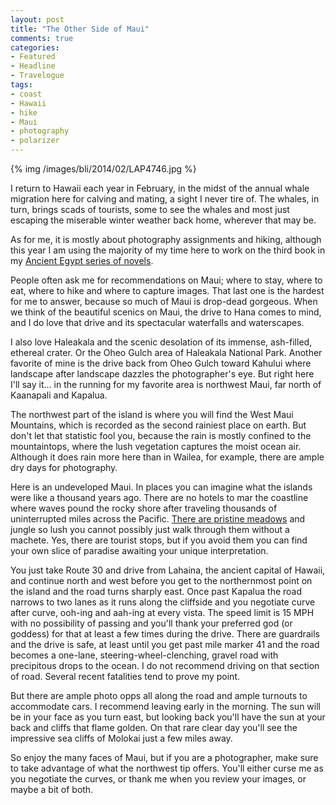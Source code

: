```yaml
---
layout: post
title: "The Other Side of Maui"
comments: true
categories:
- Featured
- Headline
- Travelogue
tags:
- coast
- Hawaii
- hike
- Maui
- photography
- polarizer
---
```


{% img /images/bli/2014/02/LAP4746.jpg %}

I return to Hawaii each year in February, in the midst of the annual whale migration here for calving and mating, a sight I never tire of. The whales, in turn, brings scads of tourists, some to see the whales and most just escaping the miserable winter weather back home, wherever that may be. 

<!--more-->

As for me, it is mostly about photography assignments and hiking, although this year I am using the majority of my time here to work on the third book in my [Ancient Egypt series of novels](http://www.amazon.com/Lester-Picker/e/B009E6U9R0/ref=sr_tc_2_0?qid=1357444582&sr=1-2-ent). 

People often ask me for recommendations on Maui; where to stay, where to eat, where to hike and where to capture images. That last one is the hardest for me to answer, because so much of Maui is drop-dead gorgeous. When we think of the beautiful scenics on Maui, the drive to Hana comes to mind, and I do love that drive and its spectacular waterfalls and waterscapes. 

I also love Haleakala and the scenic desolation of its immense, ash-filled, ethereal crater. Or the Oheo Gulch area of Haleakala National Park. Another favorite of mine is the drive back from Oheo Gulch toward Kahului where landscape after landscape dazzles the photographer's eye. 	But right here I'll say it... in the running for my favorite area is northwest Maui, far north of Kaanapali and Kapalua. 

The northwest part of the island is where you will find the West Maui Mountains, which is recorded as the second rainiest place on earth. But don't let that statistic fool you, because the rain is mostly confined to the mountaintops, where the lush vegetation captures the moist ocean air. Although it does rain more here than in Wailea, for example, there are ample dry days for photography. 

Here is an undeveloped Maui. In places you can imagine what the islands were like a thousand years ago. There are no hotels to mar the coastline where waves pound the rocky shore after traveling thousands of uninterrupted miles across the Pacific. [There are pristine meadows](http://youtu.be/fqDfS0KH_DM) and jungle so lush you cannot possibly just walk through them without a machete. Yes, there are tourist stops, but if you avoid them you can find your own slice of paradise awaiting your unique interpretation. 

You just take Route 30 and drive from Lahaina, the ancient capital of Hawaii, and continue north and west before you get to the northernmost point on the island and the road turns sharply east. Once past Kapalua the road narrows to two lanes as it runs along the cliffside and you negotiate curve after curve, ooh-ing and aah-ing at every vista. The speed limit is 15 MPH with no possibility of passing and you'll thank your preferred god (or goddess) for that at least a few times during the drive. There are guardrails and the drive is safe, at least until you get past mile marker 41 and the road becomes a one-lane, steering-wheel-clenching, gravel road with precipitous drops to the ocean. I do not recommend driving on that section of road. Several recent fatalities tend to prove my point.

But there are ample photo opps all along the road and ample turnouts to accommodate cars. I recommend leaving early in the morning. The sun will be in your face as you turn east, but looking back you'll have the sun at your back and cliffs that flame golden. On that rare clear day you'll see the impressive sea cliffs of Molokai just a few miles away. 

So enjoy the many faces of Maui, but if you are a photographer, make sure to take advantage of what the northwest tip offers. You'll either curse me as you negotiate the curves, or thank me when you review your images, or maybe a bit of both. 

